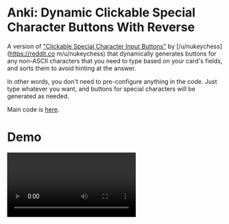 # Anki: Dynamic Clickable Special Character Buttons With Reverse
A version of ["Clickable Special Character Input Buttons"](https://ankiweb.net/shared/info/399996471) by [/u/nukeychess](https://reddit.co m/u/nukeychess) that dynamically generates buttons for any non-ASCII characters that you need to type based on your card's fields, and sorts them to avoid hinting at the answer.

In other words, you don't need to pre-configure anything in the code. Just type whatever you want, and buttons for special characters will be generated as needed.

Main code is [here](note-types.org).

# Demo

<video src="https://user-images.githubusercontent.com/8124851/184555794-85c264dd-b796-4091-9560-54778d03a9cd.mp4"></video>

